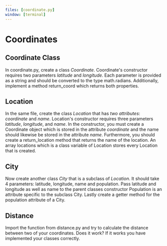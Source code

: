 ```yaml
---
files: [coordinate.py]
window: [terminal]
---
```

# Coordinates
## Coordinate Class
In coordinate.py, create a class _Coordinate_.
Coordinate's constructor requires two parameters _latitude_ and _longitude_.
Each parameter is provided as a string and should be converted to the type math.radians.
Additionally, implement a method return_coord which returns both properties.

## Location
In the same file, create the class _Location_ that has _two attributes_: _coordinate_ and _name_.
Location's constructor requires three parameters _latitude_, _longitude_, and _name_.
In the constructor, you must create a Coordinate object which is stored in the attribute _coordinate_ and the name should likewise be stored in the attribute _name_.
Furthermore, you should create a return_location method that returns the name of the location. An array locations which is a class variable of Location stores every Location that is created.

## City
Now create another class _City_ that is a subclass of _Location_. It should take 4 parameters: latitude, longitude, name and population. Pass latitude and longitude as well as name to the parent classes constructor Population is an attribute specific to the subclass City.
Lastly create a getter method for the population attribute of a City.

## Distance
Import the function from distance.py and try to calculate the distance between two of your coordinates.
Does it work? If it works you have implemented your classes correctly.
